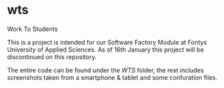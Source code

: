 # wts
Work To Students

This is a project is intended for our Software Factory Module at Fontys University of Applied Sciences.
As of 16th January this project will be discontinued on this repository.

The entire code can be found under the *WTS* folder, the rest includes screenshots taken from a smartphone & tablet and some confuration files.
